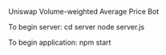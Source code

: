 Uniswap Volume-weighted Average Price Bot

To begin server:
cd server 
node server.js

To begin application:
npm start